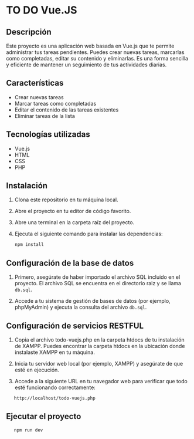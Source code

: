 # TO DO Vue.JS

## Descripción

Este proyecto es una aplicación web basada en Vue.js que te permite administrar tus tareas pendientes. Puedes crear nuevas tareas, marcarlas como completadas, editar su contenido y eliminarlas. Es una forma sencilla y eficiente de mantener un seguimiento de tus actividades diarias.

## Características

- Crear nuevas tareas
- Marcar tareas como completadas
- Editar el contenido de las tareas existentes
- Eliminar tareas de la lista

## Tecnologías utilizadas

- Vue.js
- HTML
- CSS
- PHP

## Instalación

1. Clona este repositorio en tu máquina local.
2. Abre el proyecto en tu editor de código favorito.
3. Abre una terminal en la carpeta raíz del proyecto.
4. Ejecuta el siguiente comando para instalar las dependencias:

   ```bash
   npm install
   ```

## Configuración de la base de datos

1. Primero, asegúrate de haber importado el archivo SQL incluido en el proyecto. El archivo SQL se encuentra en el directorio raiz y se llama `db.sql`.

2. Accede a tu sistema de gestión de bases de datos (por ejemplo, phpMyAdmin) y ejecuta la consulta del archivo `db.sql`.

## Configuración de servicios RESTFUL

1. Copia el archivo todo-vuejs.php en la carpeta htdocs de tu instalación de XAMPP. Puedes encontrar la carpeta htdocs en la ubicación donde instalaste XAMPP en tu máquina.

2. Inicia tu servidor web local (por ejemplo, XAMPP) y asegúrate de que esté en ejecución.

3. Accede a la siguiente URL en tu navegador web para verificar que todo esté funcionando correctamente:

```bash
   http://localhost/todo-vuejs.php
```

## Ejecutar el proyecto
```bash
   npm run dev
```